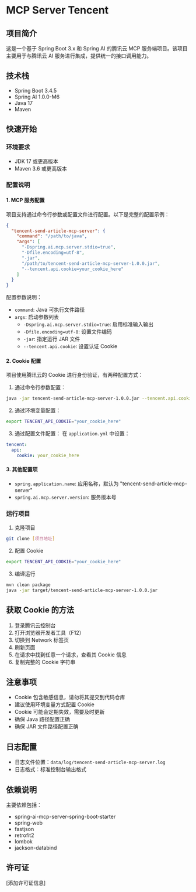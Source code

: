 # MCP Server Tencent

## 项目简介
这是一个基于 Spring Boot 3.x 和 Spring AI 的腾讯云 MCP 服务端项目。该项目主要用于与腾讯云 AI 服务进行集成，提供统一的接口调用能力。

## 技术栈
- Spring Boot 3.4.5
- Spring AI 1.0.0-M6
- Java 17
- Maven

## 快速开始

### 环境要求
- JDK 17 或更高版本
- Maven 3.6 或更高版本

### 配置说明

#### 1. MCP 服务配置
项目支持通过命令行参数或配置文件进行配置。以下是完整的配置示例：

```json
{
  "tencent-send-article-mcp-server": {
    "command": "/path/to/java",
    "args": [
      "-Dspring.ai.mcp.server.stdio=true",
      "-Dfile.encoding=utf-8",
      "-jar",
      "/path/to/tencent-send-article-mcp-server-1.0.0.jar",
      "--tencent.api.cookie=your_cookie_here"
    ]
  }
}
```

配置参数说明：
- `command`: Java 可执行文件路径
- `args`: 启动参数列表
    - `-Dspring.ai.mcp.server.stdio=true`: 启用标准输入输出
    - `-Dfile.encoding=utf-8`: 设置文件编码
    - `-jar`: 指定运行 JAR 文件
    - `--tencent.api.cookie`: 设置认证 Cookie

#### 2. Cookie 配置
项目使用腾讯云的 Cookie 进行身份验证，有两种配置方式：

1. 通过命令行参数配置：
```bash
java -jar tencent-send-article-mcp-server-1.0.0.jar --tencent.api.cookie="your_cookie_here"
```

2. 通过环境变量配置：
```bash
export TENCENT_API_COOKIE="your_cookie_here"
```

3. 通过配置文件配置：
   在 `application.yml` 中设置：
```yaml
tencent:
  api:
    cookie: your_cookie_here
```

#### 3. 其他配置项
- `spring.application.name`: 应用名称，默认为 "tencent-send-article-mcp-server"
- `spring.ai.mcp.server.version`: 服务版本号

### 运行项目
1. 克隆项目
```bash
git clone [项目地址]
```

2. 配置 Cookie
```bash
export TENCENT_API_COOKIE="your_cookie_here"
```

3. 编译运行
```bash
mvn clean package
java -jar target/tencent-send-article-mcp-server-1.0.0.jar
```

## 获取 Cookie 的方法

1. 登录腾讯云控制台
2. 打开浏览器开发者工具（F12）
3. 切换到 Network 标签页
4. 刷新页面
5. 在请求中找到任意一个请求，查看其 Cookie 信息
6. 复制完整的 Cookie 字符串

## 注意事项
- Cookie 包含敏感信息，请勿将其提交到代码仓库
- 建议使用环境变量方式配置 Cookie
- Cookie 可能会定期失效，需要及时更新
- 确保 Java 路径配置正确
- 确保 JAR 文件路径配置正确

## 日志配置
- 日志文件位置：`data/log/tencent-send-article-mcp-server.log`
- 日志格式：标准控制台输出格式

## 依赖说明
主要依赖包括：
- spring-ai-mcp-server-spring-boot-starter
- spring-web
- fastjson
- retrofit2
- lombok
- jackson-databind

## 许可证
[添加许可证信息] 